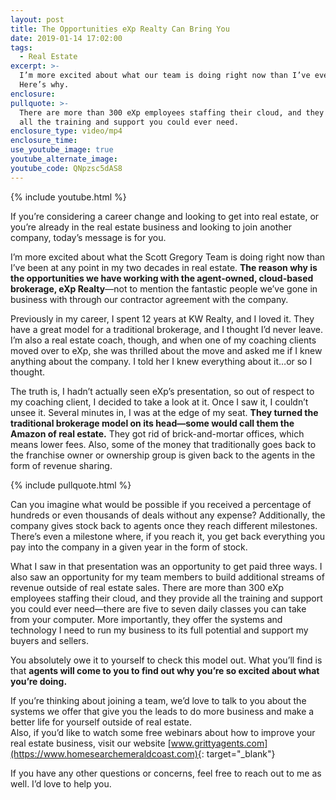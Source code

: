 ```yaml
---
layout: post
title: The Opportunities eXp Realty Can Bring You
date: 2019-01-14 17:02:00
tags:
  - Real Estate
excerpt: >-
  I’m more excited about what our team is doing right now than I’ve ever been.
  Here’s why.
enclosure:
pullquote: >-
  There are more than 300 eXp employees staffing their cloud, and they provide
  all the training and support you could ever need.
enclosure_type: video/mp4
enclosure_time:
use_youtube_image: true
youtube_alternate_image:
youtube_code: QNpzsc5dAS8
---
```


{% include youtube.html %}

If you’re considering a career change and looking to get into real estate, or you’re already in the real estate business and looking to join another company, today’s message is for you. 

I’m more excited about what the Scott Gregory Team is doing right now than I’ve been at any point in my two decades in real estate. **The reason why is the opportunities we have working with the agent-owned, cloud-based brokerage, eXp Realty**—not to mention the fantastic people we’ve gone in business with through our contractor agreement with the company. 

Previously in my career, I spent 12 years at KW Realty, and I loved it. They have a great model for a traditional brokerage, and I thought I’d never leave. I’m also a real estate coach, though, and when one of my coaching clients moved over to eXp, she was thrilled about the move and asked me if I knew anything about the company. I told her I knew everything about it…or so I thought. 

The truth is, I hadn’t actually seen eXp’s presentation, so out of respect to my coaching client, I decided to take a look at it. Once I saw it, I couldn’t unsee it. Several minutes in, I was at the edge of my seat. **They turned the traditional brokerage model on its head—some would call them the Amazon of real estate.** They got rid of brick-and-mortar offices, which means lower fees. Also, some of the money that traditionally goes back to the franchise owner or ownership group is given back to the agents in the form of revenue sharing. 

{% include pullquote.html %}

Can you imagine what would be possible if you received a percentage of hundreds or even thousands of deals without any expense? Additionally, the company gives stock back to agents once they reach different milestones. There’s even a milestone where, if you reach it, you get back everything you pay into the company in a given year in the form of stock. 

What I saw in that presentation was an opportunity to get paid three ways. I also saw an opportunity for my team members to build additional streams of revenue outside of real estate sales. There are more than 300 eXp employees staffing their cloud, and they provide all the training and support you could ever need—there are five to seven daily classes you can take from your computer. More importantly, they offer the systems and technology I need to run my business to its full potential and support my buyers and sellers. 

You absolutely owe it to yourself to check this model out. What you’ll find is that **agents will come to you to find out why you’re so excited about what you’re doing.** 

If you’re thinking about joining a team, we’d love to talk to you about the systems we offer that give you the leads to do more business and make a better life for yourself outside of real estate.<br>Also, if you’d like to watch some free webinars about how to improve your real estate business, visit our website [www.grittyagents.com](https://www.homesearchemeraldcoast.com){: target="_blank"} 

If you have any other questions or concerns, feel free to reach out to me as well. I’d love to help you.